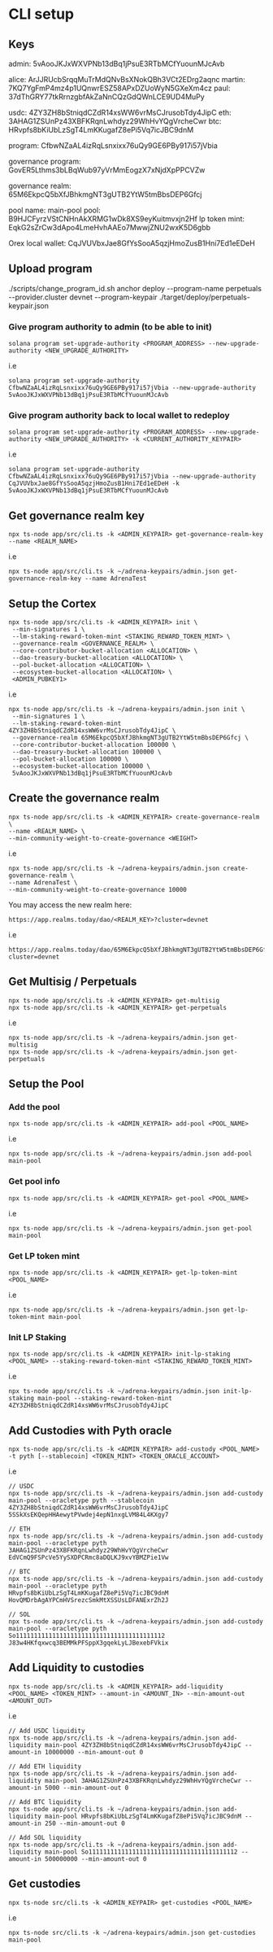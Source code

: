 # CLI setup

## Keys

admin: 5vAooJKJxWXVPNb13dBq1jPsuE3RTbMCfYuounMJcAvb

alice: ArJJRUcbSrqqMuTrMdQNvBsXNokQBh3VCt2EDrg2aqnc
martin: 7KQ7YgFmP4mz4p1UQnwrESZ58APxDZUoWyN5GXeXm4cz
paul: 37dThGRY77tkRrnzgbfAkZaNnCQzGdQWnLCE9UD4MuPy

usdc: 4ZY3ZH8bStniqdCZdR14xsWW6vrMsCJrusobTdy4JipC
eth: 3AHAG1ZSUnPz43XBFKRqnLwhdyz29WhHvYQgVrcheCwr
btc: HRvpfs8bKiUbLzSgT4LmKKugafZ8ePi5Vq7icJBC9dnM

program: CfbwNZaAL4izRqLsnxixx76uQy9GE6PBy917i57jVbia

governance program: GovER5Lthms3bLBqWub97yVrMmEogzX7xNjdXpPPCVZw

governance realm: 65M6EkpcQ5bXfJBhkmgNT3gUTB2YtW5tmBbsDEP6Gfcj

pool name: main-pool
pool: B9HJCFyrzVStCNHnAkXRMG1wDk8XS9eyKuitmvxjn2Hf
lp token mint: EqkG2sZrCw3dApo4LmeHvhAAEo7MwwjZNU2wxK5D6gbb

Orex local wallet: CqJVUVbxJae8GfYsSooA5qzjHmoZusB1Hni7Ed1eEDeH

## Upload program

./scripts/change_program_id.sh
anchor deploy --program-name perpetuals --provider.cluster devnet --program-keypair ./target/deploy/perpetuals-keypair.json

### Give program authority to admin (to be able to init)

```
solana program set-upgrade-authority <PROGRAM_ADDRESS> --new-upgrade-authority <NEW_UPGRADE_AUTHORITY>
```

i.e

```
solana program set-upgrade-authority CfbwNZaAL4izRqLsnxixx76uQy9GE6PBy917i57jVbia --new-upgrade-authority 5vAooJKJxWXVPNb13dBq1jPsuE3RTbMCfYuounMJcAvb
```

### Give program authority back to local wallet to redeploy

```
solana program set-upgrade-authority <PROGRAM_ADDRESS> --new-upgrade-authority <NEW_UPGRADE_AUTHORITY> -k <CURRENT_AUTHORITY_KEYPAIR>
```

i.e

```
solana program set-upgrade-authority CfbwNZaAL4izRqLsnxixx76uQy9GE6PBy917i57jVbia --new-upgrade-authority CqJVUVbxJae8GfYsSooA5qzjHmoZusB1Hni7Ed1eEDeH -k 5vAooJKJxWXVPNb13dBq1jPsuE3RTbMCfYuounMJcAvb
```

## Get governance realm key

```
npx ts-node app/src/cli.ts -k <ADMIN_KEYPAIR> get-governance-realm-key --name <REALM_NAME>
```

i.e

```
npx ts-node app/src/cli.ts -k ~/adrena-keypairs/admin.json get-governance-realm-key --name AdrenaTest
```

## Setup the Cortex

```
npx ts-node app/src/cli.ts -k <ADMIN_KEYPAIR> init \
 --min-signatures 1 \
 --lm-staking-reward-token-mint <STAKING_REWARD_TOKEN_MINT> \
 --governance-realm <GOVERNANCE_REALM> \
 --core-contributor-bucket-allocation <ALLOCATION> \
 --dao-treasury-bucket-allocation <ALLOCATION> \
 --pol-bucket-allocation <ALLOCATION> \
 --ecosystem-bucket-allocation <ALLOCATION> \
 <ADMIN_PUBKEY1>
```

i.e

```
npx ts-node app/src/cli.ts -k ~/adrena-keypairs/admin.json init \
 --min-signatures 1 \
 --lm-staking-reward-token-mint 4ZY3ZH8bStniqdCZdR14xsWW6vrMsCJrusobTdy4JipC \
 --governance-realm 65M6EkpcQ5bXfJBhkmgNT3gUTB2YtW5tmBbsDEP6Gfcj \
 --core-contributor-bucket-allocation 100000 \
 --dao-treasury-bucket-allocation 100000 \
 --pol-bucket-allocation 100000 \
 --ecosystem-bucket-allocation 100000 \
 5vAooJKJxWXVPNb13dBq1jPsuE3RTbMCfYuounMJcAvb
```

## Create the governance realm

```
npx ts-node app/src/cli.ts -k <ADMIN_KEYPAIR> create-governance-realm \
--name <REALM_NAME> \
--min-community-weight-to-create-governance <WEIGHT>
```

i.e

```
npx ts-node app/src/cli.ts -k ~/adrena-keypairs/admin.json create-governance-realm \
--name AdrenaTest \
--min-community-weight-to-create-governance 10000
```

You may access the new realm here:

```
https://app.realms.today/dao/<REALM_KEY>?cluster=devnet
```

i.e

```
https://app.realms.today/dao/65M6EkpcQ5bXfJBhkmgNT3gUTB2YtW5tmBbsDEP6Gfcj?cluster=devnet
```

## Get Multisig / Perpetuals

```
npx ts-node app/src/cli.ts -k <ADMIN_KEYPAIR> get-multisig
npx ts-node app/src/cli.ts -k <ADMIN_KEYPAIR> get-perpetuals
```

i.e

```
npx ts-node app/src/cli.ts -k ~/adrena-keypairs/admin.json get-multisig
npx ts-node app/src/cli.ts -k ~/adrena-keypairs/admin.json get-perpetuals
```

## Setup the Pool

### Add the pool

```
npx ts-node app/src/cli.ts -k <ADMIN_KEYPAIR> add-pool <POOL_NAME>
```

i.e

```
npx ts-node app/src/cli.ts -k ~/adrena-keypairs/admin.json add-pool main-pool
```

### Get pool info

```
npx ts-node app/src/cli.ts -k <ADMIN_KEYPAIR> get-pool <POOL_NAME>
```

i.e

```
npx ts-node app/src/cli.ts -k ~/adrena-keypairs/admin.json get-pool main-pool
```

### Get LP token mint

```
npx ts-node app/src/cli.ts -k <ADMIN_KEYPAIR> get-lp-token-mint <POOL_NAME>
```

i.e

```
npx ts-node app/src/cli.ts -k ~/adrena-keypairs/admin.json get-lp-token-mint main-pool
```

### Init LP Staking

```
npx ts-node app/src/cli.ts -k <ADMIN_KEYPAIR> init-lp-staking <POOL_NAME> --staking-reward-token-mint <STAKING_REWARD_TOKEN_MINT>
```

i.e

```
npx ts-node app/src/cli.ts -k ~/adrena-keypairs/admin.json init-lp-staking main-pool --staking-reward-token-mint 4ZY3ZH8bStniqdCZdR14xsWW6vrMsCJrusobTdy4JipC
```

## Add Custodies with Pyth oracle

```
npx ts-node app/src/cli.ts -k <ADMIN_KEYPAIR> add-custody <POOL_NAME> -t pyth [--stablecoin] <TOKEN_MINT> <TOKEN_ORACLE_ACCOUNT>
```

i.e

```
// USDC
npx ts-node app/src/cli.ts -k ~/adrena-keypairs/admin.json add-custody main-pool --oracletype pyth --stablecoin 4ZY3ZH8bStniqdCZdR14xsWW6vrMsCJrusobTdy4JipC 5SSkXsEKQepHHAewytPVwdej4epN1nxgLVM84L4KXgy7

// ETH
npx ts-node app/src/cli.ts -k ~/adrena-keypairs/admin.json add-custody main-pool --oracletype pyth 3AHAG1ZSUnPz43XBFKRqnLwhdyz29WhHvYQgVrcheCwr EdVCmQ9FSPcVe5YySXDPCRmc8aDQLKJ9xvYBMZPie1Vw

// BTC
npx ts-node app/src/cli.ts -k ~/adrena-keypairs/admin.json add-custody main-pool --oracletype pyth HRvpfs8bKiUbLzSgT4LmKKugafZ8ePi5Vq7icJBC9dnM HovQMDrbAgAYPCmHVSrezcSmkMtXSSUsLDFANExrZh2J

// SOL
npx ts-node app/src/cli.ts -k ~/adrena-keypairs/admin.json add-custody main-pool --oracletype pyth So11111111111111111111111111111111111111112 J83w4HKfqxwcq3BEMMkPFSppX3gqekLyLJBexebFVkix
```

## Add Liquidity to custodies

```
npx ts-node app/src/cli.ts -k <ADMIN_KEYPAIR> add-liquidity <POOL_NAME> <TOKEN_MINT> --amount-in <AMOUNT_IN> --min-amount-out <AMOUNT_OUT>
```

i.e

```
// Add USDC liquidity
npx ts-node app/src/cli.ts -k ~/adrena-keypairs/admin.json add-liquidity main-pool 4ZY3ZH8bStniqdCZdR14xsWW6vrMsCJrusobTdy4JipC --amount-in 10000000 --min-amount-out 0

// Add ETH liquidity
npx ts-node app/src/cli.ts -k ~/adrena-keypairs/admin.json add-liquidity main-pool 3AHAG1ZSUnPz43XBFKRqnLwhdyz29WhHvYQgVrcheCwr --amount-in 5000 --min-amount-out 0

// Add BTC liquidity
npx ts-node app/src/cli.ts -k ~/adrena-keypairs/admin.json add-liquidity main-pool HRvpfs8bKiUbLzSgT4LmKKugafZ8ePi5Vq7icJBC9dnM --amount-in 250 --min-amount-out 0

// Add SOL liquidity
npx ts-node app/src/cli.ts -k ~/adrena-keypairs/admin.json add-liquidity main-pool So11111111111111111111111111111111111111112 --amount-in 500000000 --min-amount-out 0
```

## Get custodies

```
npx ts-node src/cli.ts -k <ADMIN_KEYPAIR> get-custodies <POOL_NAME>
```

i.e

```
npx ts-node src/cli.ts -k ~/adrena-keypairs/admin.json get-custodies main-pool
```
